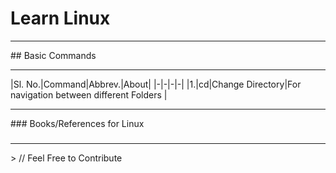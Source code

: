 # Learn Linux
<hr>
## Basic Commands

<hr>
|Sl. No.|Command|Abbrev.|About|
|-|-|-|-|
|1.|cd|Change Directory|For navigation between different Folders |



<hr>
### Books/References for Linux

### 
<hr>
> // Feel Free to Contribute
